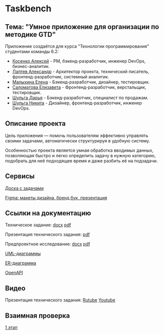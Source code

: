 # Taskbench

## Тема: "Умное приложение для организации по методике GTD"

Приложение создаётся для курса "Технологии программирования" студентами команды 6.2:
 - [Косенко Алексей](https://github.com/imbeer)           - PM, бэкенд-разработчик, инженер DevOps, бизнес-аналитик.
 - [Лаптев Александр](https://github.com/AlexanderLaptev) - Архитектор проекта, технический писатель, фронтенд-разработчик, системный аналитик.
 - [Малыхина Елена](https://github.com/Soopcha)           - Бэкенд-разработчик, дизайнер, тестировщик.
 - [Саломатова Елизавета](https://github.com/heathlisss)  - Фронтенд-разработчик, верстальщик, тестировщик.
 - [Шульга Дарья](https://github.com/DDSam13)             - Бэкенд-разработчик, специалист по продажам.
 - [Шульга Никита](https://github.com/DwightTopik)        - Дизайнер, фронтенд-разработчик, инженер DevOps.

## Описание проекта
Цель приложения — помочь пользователям эффективно управлять своими задачами, автоматически структурируя в удобную систему.

Особенностью проекта является умная обработка вводимых данных, позволяющая быстро и легко определить задачу в нужную категорию, подобрать для неё подходящее время и даже разбить её на подзадачи.

## Сервисы

[Доска с задачами](https://github.com/users/AlexanderLaptev/projects/7/views/1?layout=board)

[Figma: макеты дизайна, бренд бук, презентация](https://www.figma.com/design/Wext8fQzsVZBAXFbF3HLTN/Workbench?node-id=20-2&t=1kTXWQMkqR80e3Zm-1)

## Ссылки на документацию

Техническое задание: [docx](https://github.com/AlexanderLaptev/Taskbench/blob/main/docs/%D0%A2%D0%B5%D1%85%D0%BD%D0%B8%D1%87%D0%B5%D1%81%D0%BA%D0%BE%D0%B5%20%D0%B7%D0%B0%D0%B4%D0%B0%D0%BD%D0%B8%D0%B5.docx) [pdf](https://github.com/AlexanderLaptev/Taskbench/blob/main/docs/%D0%A2%D0%B5%D1%85%D0%BD%D0%B8%D1%87%D0%B5%D1%81%D0%BA%D0%BE%D0%B5%20%D0%B7%D0%B0%D0%B4%D0%B0%D0%BD%D0%B8%D0%B5.pdf)

Презентация технического задания: [pdf](https://github.com/AlexanderLaptev/Taskbench/blob/main/docs/business%20model/%D0%9F%D1%80%D0%B5%D0%B7%D0%B5%D0%BD%D1%82%D0%B0%D1%86%D0%B8%D1%8F%20%D1%82%D0%B5%D1%85%D0%BD%D0%B8%D1%87%D0%B5%D1%81%D0%BA%D0%BE%D0%B3%D0%BE%20%D0%B7%D0%B0%D0%B4%D0%B0%D0%BD%D0%B8%D1%8F.pdf)

Предпроектное исследование: [docx](https://github.com/AlexanderLaptev/Taskbench/blob/main/docs/%D0%9F%D1%80%D0%B5%D0%B4%D0%BF%D1%80%D0%BE%D0%B5%D0%BA%D1%82%D0%BD%D0%BE%D0%B5%20%D0%B8%D1%81%D1%81%D0%BB%D0%B5%D0%B4%D0%BE%D0%B2%D0%B0%D0%BD%D0%B8%D0%B5.docx) [pdf](https://github.com/AlexanderLaptev/Taskbench/blob/main/docs/%D0%9F%D1%80%D0%B5%D0%B4%D0%BF%D1%80%D0%BE%D0%B5%D0%BA%D1%82%D0%BD%D0%BE%D0%B5%20%D0%B8%D1%81%D1%81%D0%BB%D0%B5%D0%B4%D0%BE%D0%B2%D0%B0%D0%BD%D0%B8%D0%B5.pdf)

[UML-диаграммы](https://github.com/AlexanderLaptev/Taskbench/tree/main/docs/uml)

[ER-диаграмма](https://github.com/AlexanderLaptev/Taskbench/blob/main/docs/entity-relationship.png)

[OpenAPI](https://github.com/AlexanderLaptev/Taskbench/blob/main/docs/openapi.yaml)

## Видео
Презентация технического задания: [Rutube](https://rutube.ru/video/private/28b51d1e9849401dfcaa63298a0dcf9c/?r=wd&p=4zDlEhm9HK6rTGxWsY9P9A) [Youtube](https://youtu.be/Q_z2xZhO-a8)

## Взаимная проверка
[1 этап](https://docs.google.com/spreadsheets/d/1hiSlOW6U4yV-wwUU5y3ilLhBi4rmfq6X/edit?usp=sharing&ouid=109337802298818983707&rtpof=true&sd=true)
